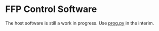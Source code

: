 # FFP Control Software

The host software is still a work in progress. Use
[prog.py](../scripts/prog.py) in the interim.
